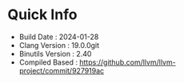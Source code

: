 # Quick Info
* Build Date : 2024-01-28
* Clang Version : 19.0.0git
* Binutils Version : 2.40
* Compiled Based : https://github.com/llvm/llvm-project/commit/927919ac
